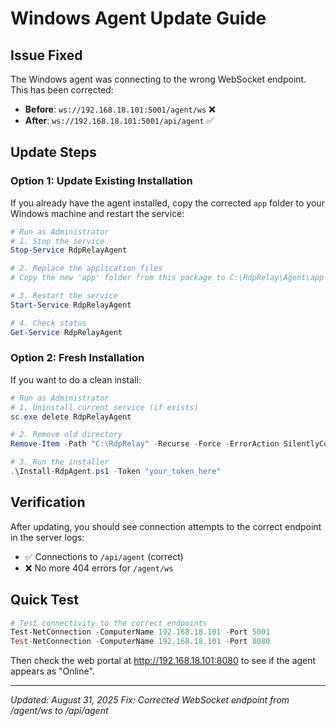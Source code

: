 # Windows Agent Update Guide

## Issue Fixed
The Windows agent was connecting to the wrong WebSocket endpoint. This has been corrected:

- **Before**: `ws://192.168.18.101:5001/agent/ws` ❌
- **After**: `ws://192.168.18.101:5001/api/agent` ✅

## Update Steps

### Option 1: Update Existing Installation

If you already have the agent installed, copy the corrected `app` folder to your Windows machine and restart the service:

```powershell
# Run as Administrator
# 1. Stop the service
Stop-Service RdpRelayAgent

# 2. Replace the application files
# Copy the new 'app' folder from this package to C:\RdpRelay\Agent\app

# 3. Restart the service
Start-Service RdpRelayAgent

# 4. Check status
Get-Service RdpRelayAgent
```

### Option 2: Fresh Installation

If you want to do a clean install:

```powershell
# Run as Administrator
# 1. Uninstall current service (if exists)
sc.exe delete RdpRelayAgent

# 2. Remove old directory
Remove-Item -Path "C:\RdpRelay" -Recurse -Force -ErrorAction SilentlyContinue

# 3. Run the installer
.\Install-RdpAgent.ps1 -Token "your_token_here"
```

## Verification

After updating, you should see connection attempts to the correct endpoint in the server logs:
- ✅ Connections to `/api/agent` (correct)
- ❌ No more 404 errors for `/agent/ws`

## Quick Test

```powershell
# Test connectivity to the correct endpoints
Test-NetConnection -ComputerName 192.168.18.101 -Port 5001
Test-NetConnection -ComputerName 192.168.18.101 -Port 8080
```

Then check the web portal at http://192.168.18.101:8080 to see if the agent appears as "Online".

---
*Updated: August 31, 2025*
*Fix: Corrected WebSocket endpoint from /agent/ws to /api/agent*
